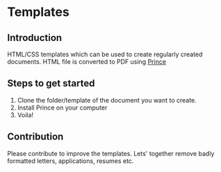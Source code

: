 # Templates

## Introduction
HTML/CSS templates which can be used to create regularly created documents. HTML file is converted to PDF using [Prince](princexml.com)

## Steps to get started

1. Clone the folder/template of the document you want to create.
2. Install Prince on your computer
3. Voila!

## Contribution

Please contribute to improve the templates. Lets' together remove badly formatted letters, applications, resumes etc.

